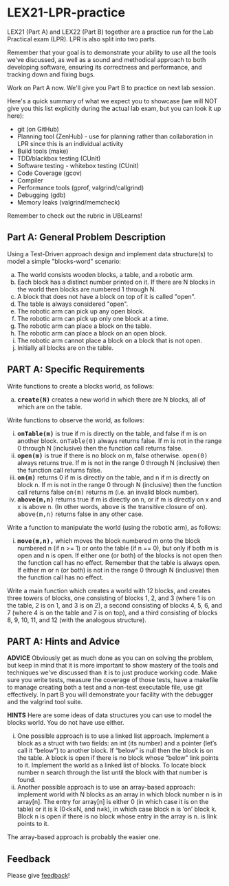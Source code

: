 # LEX21-LPR-practice

LEX21 (Part A) and LEX22 (Part B) together are a practice run for the Lab Practical exam (LPR).  LPR is also split into two parts.

Remember that your goal is to demonstrate your ability to use all the tools we've discussed, as well as a sound and methodical approach to both developing software, ensuring its correctness and performance, and tracking down and fixing bugs.

Work on Part A now.  We'll give you Part B to practice on next lab session.

Here's a quick summary of what we expect you to showcase (we will NOT give you this list explicitly during the actual lab exam, but you can look it up here):
* git (on GitHub)
* Planning tool (ZenHub) - use for planning rather than collaboration in LPR since this is an individual activity
* Build tools (make)
* TDD/blackbox testing (CUnit)
* Software testing - whitebox testing (CUnit)
* Code Coverage (gcov)
* Compiler
* Performance tools (gprof, valgrind/callgrind)
* Debugging (gdb)
* Memory leaks (valgrind/memcheck)

Remember to check out the rubric in UBLearns!

## Part A: General Problem Description

Using a Test-Driven approach design and implement data structure(s) to model a simple "blocks-word" scenario:

 <ol type="a">
  <li>The world consists wooden blocks, a table, and a robotic arm.
  </li>

  <li>Each block has a distinct number printed on it.  If there are N
  blocks in the world then blocks are numbered 1 through N.
  </li>

  <li>A block that does not have a block on top of it is called "open".</li>

  <li>The table is always considered "open".</li>

  <li>The robotic arm can pick up any open block.</li>

  <li>The robotic arm can pick up only one block at a time.</li>

  <li>The robotic arm can place a block on the table.</li>

  <li>The robotic arm can place a block on an open block.</li>

  <li>The robotic arm cannot place a block on a block that is not open.</li>

  <li>Initially all blocks are on the table.</li>

  </ol>

## PART A: Specific Requirements
Write functions to create a blocks world, as follows:

  <ol type="a">
  <li><b><tt>create(N)</tt></b> creates a new world in which there are N blocks, all of
  which are on the table.
  </li>
  </ol>

  <p>Write functions to observe the world, as follows:</p>
  <ol type="i">
  <li><b><tt>onTable(m)</tt></b> is true if m is directly on the table, and false if m is on
  another block.  <tt>onTable(0)</tt> always returns false.  If m is not in the
  range 0 through N (inclusive) then the function call returns false.
  </li>

  <li><b><tt>open(m)</tt></b> is true if there is no block on m, false otherwise.
  <tt>open(0)</tt> always returns true.  If m is not in the range 0 through N
  (inclusive) then the function call returns false.
  </li>

  <li><b><tt>on(m)</tt></b> returns 0 if m is directly on the table, and n if m is directly
  on block n.  If m is not in the range 0 through N (inclusive) then the
  function call returns false <tt>on(m)</tt> returns m (i.e. an invalid block
  number).
  </li>

  <li><b><tt>above(m,n)</tt></b> returns true if m is directly on n, or if m is directly
  on x and x is above n. (In other words, <tt>above</tt> is the transitive
  closure of <tt>on</tt>).  <tt>above(m,n)</tt> returns false in any other case.
  </li>

  </ol>

  <p>Write a function to manipulate the world (using the robotic arm), as
  follows:
  </p>

<ol type="i">
  <li><b><tt>move(m,n),</tt></b> which moves the block numbered m onto the block
  numbered n (if n >= 1) or onto the table (if n == 0), but only if both
  m is open and n is open.  If either one (or both) of the blocks is not
  open then the function call has no effect.  Remember that the table is
  always open.  If either m or n (or both) is not in the range 0 through
  N (inclusive) then the function call has no effect.
  </li>
  </ol>

  <p>
  Write a main function which creates a world with 12 blocks, and
  creates three towers of blocks, one consisting of blocks 1, 2, and 3
  (where 1 is on the table, 2 is on 1, and 3 is on 2), a second
  consisting of blocks 4, 5, 6, and 7 (where 4 is on the table and 7 is
  on top), and a third consisting of blocks 8, 9, 10, 11, and 12 (with
  the analogous structure).
 
 ## PART A: Hints and Advice</h4></div>
  <div class="panel-body">

  <p><b>ADVICE</b> Obviously get as much done as you can on solving the problem, but
  keep in mind that it is more important to show mastery of the tools
  and techniques we've discussed than it is to just produce working                                                                                                                     
  code.  Make sure you write tests, measure the coverage of those tests,                                                                                                                
  have a makefile to manage creating both a test and a non-test                                                                                                                         
  executable file, use git effectively.  In part B you will demonstrate                                                                                                                 
  your facility with the debugger and the valgrind tool suite.                                                                                                                          
  </p>                                                                                                                                                                                  
                                                                                                                                                                                        
  <p><b>HINTS</b> Here are some ideas of data structures you can use to model the blocks world.  You do not have use either.</p>                                                        
  <ol type="i"><li> One possible approach is to use a linked list                                                                                                                       
  approach.  Implement a block as a struct with two fields: an int (its                                                                                                                 
  number) and a pointer (let’s call it “below”) to another block.  If                                                                                                                   
  “below” is null then the block is on the table.  A block is open if                                                                                                                   
  there is no block whose “below” link points to it.  Implement the                                                                                                                     
  world as a linked list of blocks.  To locate block number n search through                                                                                                            
  the list until the block with that number is found.</li>                                                                                                                              
                                                                                                                                                                                        
  <li>Another possible approach is to use an array-based approach:                                                                                                                      
  implement world with N blocks as an array in which block number n is                                                                                                                  
  in array[n].  The entry for array[n] is either 0 (in which case it is                                                                                                                 
  on the table) or it is k (0&lt;k&le;N, and n&ne;k), in which case                                                                                                                     
  block n is ‘on’ block k.  Block n is open if there is no block whose                                                                                                                  
  entry in the array is n. is link points to it.</li>                                                                                                                                   
  </ol>                                                                                                                                                                                 
  The array-based approach is probably the easier one.    
  
  ## Feedback
  Please give [feedback](https://docs.google.com/forms/d/e/1FAIpQLSfSl1aEdPL4wwYq5fFmbUkHpBG_1sYiuaIGTzpLyp7t8xg6qw/viewform?usp=sf_link)!
  
